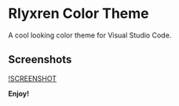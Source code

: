 # Rlyxren Color Theme

A cool looking color theme for Visual Studio Code.

## Screenshots
[!SCREENSHOT]()

**Enjoy!**
